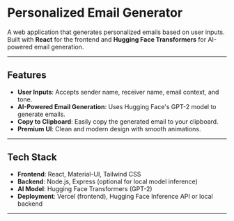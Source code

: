 # Personalized Email Generator

A web application that generates personalized emails based on user inputs. Built with **React** for the frontend and **Hugging Face Transformers** for AI-powered email generation.

---

## Features

- **User Inputs**: Accepts sender name, receiver name, email context, and tone.
- **AI-Powered Email Generation**: Uses Hugging Face's GPT-2 model to generate emails.
- **Copy to Clipboard**: Easily copy the generated email to your clipboard.
- **Premium UI**: Clean and modern design with smooth animations.

---

## Tech Stack

- **Frontend**: React, Material-UI, Tailwind CSS
- **Backend**: Node.js, Express (optional for local model inference)
- **AI Model**: Hugging Face Transformers (GPT-2)
- **Deployment**: Vercel (frontend), Hugging Face Inference API or local backend

---
